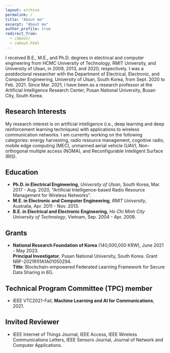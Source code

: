 ```yaml
---
layout: archive
permalink: /
title: "About me"
excerpt: "About me"
author_profile: true
redirect_from: 
  - /about/
  - /about.html
---
```


I received B.E., M.E., and Ph.D. degrees in electrical and computer engineering from HCMC University of Technology, RMIT University, and University of Ulsan, in 2009, 2013, and 2020, respectively. I was a postdoctoral researcher with the Department of Electrical, Electronic, and Computer Engineering, University of Ulsan, South Korea, from Sept. 2020 to Feb. 2021. Since Mar. 2021, I have been as a research professor at the Artificial Intelligence Research Center, Pusan National University, Busan City, South Korea.  

## Research Interests
My research interest is on artificial intelligence (i.e., deep learning and deep reinforcement learning techniques) with applications to wireless communication networks. I am currently working on the following categories: energy harvesting,  radio resource management, cognitive radio, mobile edge computing (MEC), unmanned aerial vehicle (UAV), Non-orthogonal multiple access (NOMA), and Reconfigurable Intelligent Surface (RIS).

## Education
- **Ph.D. in Electrical Engineering**, _University of Ulsan_, South Korea, Mar. 2017 - Aug. 2020, "Artificial Intelligence-based Radio Resource Management for Wireless Networks".
- **M.E. in Electronic and Computer Engineering**, _RMIT University_, Australia, Apr. 2011 - Nov. 2013.
- **B.E. in Electrical and Electronic Engineering**, _Ho Chi Minh City University of Technology_, Vietnam, Sep. 2004 - Apr. 2009.

## Grants
- **National Research Foundation of Korea** (140,000,000 KRW), June 2021 - May 2023.  
**Principal Investigator**, Pusan National University, South Korea. Grant NRF-2021R1I1A1A01050294.  
**Title**: Blockchain-empowered Federated Learning Framework for Secure Data Sharing in 6G. 

## Technical Program Committee (TPC) member
- IEEE VTC2021-Fall, **Machine Learning and AI for Communications**, 2021.

## Invited Reviewer
- IEEE Internet of Things Journal, IEEE Access, IEEE Wireless Communications Letters, IEEE Sensors Journal, Journal of Network and Computer Applications.

